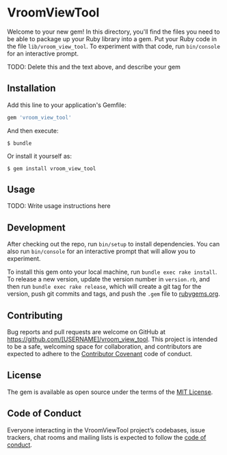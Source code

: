 # VroomViewTool

Welcome to your new gem! In this directory, you'll find the files you need to be able to package up your Ruby library into a gem. Put your Ruby code in the file `lib/vroom_view_tool`. To experiment with that code, run `bin/console` for an interactive prompt.

TODO: Delete this and the text above, and describe your gem

## Installation

Add this line to your application's Gemfile:

```ruby
gem 'vroom_view_tool'
```

And then execute:

    $ bundle

Or install it yourself as:

    $ gem install vroom_view_tool

## Usage

TODO: Write usage instructions here

## Development

After checking out the repo, run `bin/setup` to install dependencies. You can also run `bin/console` for an interactive prompt that will allow you to experiment.

To install this gem onto your local machine, run `bundle exec rake install`. To release a new version, update the version number in `version.rb`, and then run `bundle exec rake release`, which will create a git tag for the version, push git commits and tags, and push the `.gem` file to [rubygems.org](https://rubygems.org).

## Contributing

Bug reports and pull requests are welcome on GitHub at https://github.com/[USERNAME]/vroom_view_tool. This project is intended to be a safe, welcoming space for collaboration, and contributors are expected to adhere to the [Contributor Covenant](http://contributor-covenant.org) code of conduct.

## License

The gem is available as open source under the terms of the [MIT License](https://opensource.org/licenses/MIT).

## Code of Conduct

Everyone interacting in the VroomViewTool project’s codebases, issue trackers, chat rooms and mailing lists is expected to follow the [code of conduct](https://github.com/[USERNAME]/vroom_view_tool/blob/master/CODE_OF_CONDUCT.md).
